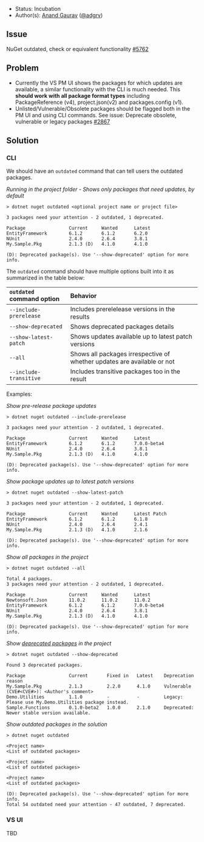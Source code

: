 * Status: Incubation
* Author(s): [Anand Gaurav](https://github.com/anangaur) ([@adgrv](https://twitter.com/adgrv))

## Issue
NuGet outdated, check or equivalent functionality [#5762](https://github.com/nuget/home/issues/5762)

## Problem
* Currently the VS PM UI shows the packages for which updates are available, a similar functionality with the CLI is much needed. This **should work with all package format types** including PackageReference (v4), project.json(v2) and packages.config (v1).
* Unlisted/Vulnerable/Obsolete packages should be flagged both in the PM UI and using CLI commands. See issue: Deprecate obsolete, vulnerable or legacy packages [#2867](https://github.com/NuGet/Home/issues/2867)


## Solution

### CLI

We should have an `outdated` command that can tell users the outdated packages.

_Running in the project folder - Shows only packages that need updates, by default_
```
> dotnet nuget outdated <optional project name or project file>

3 packages need your attention - 2 outdated, 1 deprecated.

Package                Current     Wanted      Latest   
EntityFramework        6.1.2       6.1.2       6.2.0   
NUnit                  2.4.0       2.6.4       3.8.1  
My.Sample.Pkg          2.1.3 (D)   4.1.0       4.1.0

(D): Deprecated package(s). Use '--show-deprecated' option for more info.
```

The `outdated` command should have multiple options built into it as summarized in the table below:

| `outdated` command option | Behavior |
|:---- |:----|
| `--include-prerelease` | Includes prerelelease versions in the results |
| `--show-deprecated` | Shows deprecated packages details |
| `--show-latest-patch` | Shows updates available up to latest patch versions|
| `--all` | Shows all packages irrespective of whether updates are available or not |
| `--include-transitive` | Includes transitive packages too in the result |

Examples:

_Show pre-release package updates_
```
> dotnet nuget outdated --include-prerelease

3 packages need your attention - 2 outdated, 1 deprecated.

Package                Current     Wanted      Latest   
EntityFramework        6.1.2       6.1.2       7.0.0-beta4   
NUnit                  2.4.0       2.6.4       3.8.1  
My.Sample.Pkg          2.1.3 (D)   4.1.0       4.1.0

(D): Deprecated package(s). Use '--show-deprecated' option for more info.
```

_Show package updates up to latest patch versions_
```
> dotnet nuget outdated --show-latest-patch

3 packages need your attention - 2 outdated, 1 deprecated.

Package                Current     Wanted      Latest Patch   
EntityFramework        6.1.2       6.1.2       6.1.8   
NUnit                  2.4.0       2.6.4       2.4.1  
My.Sample.Pkg          2.1.3 (D)   4.1.0       2.1.6

(D): Deprecated package(s). Use '--show-deprecated' option for more info.
```

_Show all packages in the project_
```
> dotnet nuget outdated --all

Total 4 packages. 
3 packages need your attention - 2 outdated, 1 deprecated.

Package                Current     Wanted      Latest   
Newtonsoft.Json        11.0.2      11.0.2      11.0.2
EntityFramework        6.1.2       6.1.2       7.0.0-beta4   
NUnit                  2.4.0       2.6.4       3.8.1  
My.Sample.Pkg          2.1.3 (D)   4.1.0       4.1.0

(D): Deprecated package(s). Use '--show-deprecated' option for more info.
```

_Show [deprecated packages](https://github.com/NuGet/Home/issues/2867) in the project_
```
> dotnet nuget outdated --show-deprecated

Found 3 deprecated packages.

Package                Current       Fixed in   Latest    Deprecation reason   
My.Sample.Pkg          2.1.3         2.2.0      4.1.0     Vulnerable (CVE#<CVE#>): <Author's comment>
Demo.Utilities         1.1.0         -          -         Legacy: Please use My.Demo.Utilities package instead.
Sample.Functions       0.1.0-beta2   1.0.0      2.1.0     Deprecated: Newer stable version available.
```

_Show outdated packages in the solution_
```
> dotnet nuget outdated

<Project name>
<List of outdated packages>

<Project name>
<List of outdated packages>

<Project name>
<List of outdated packages>

(D): Deprecated package(s). Use '--show-deprecated' option for more info.
Total 54 outdated need your attention - 47 outdated, 7 deprecated. 
```



### VS UI
TBD
